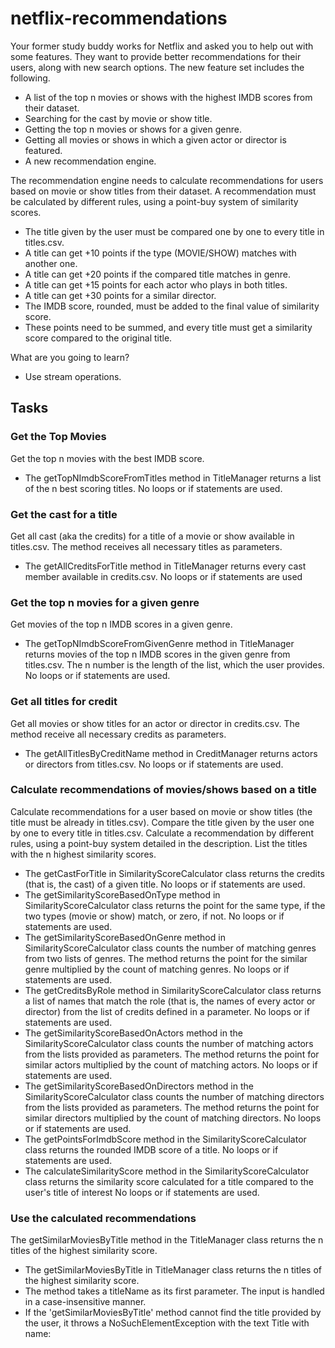 # netflix-recommendations

Your former study buddy works for Netflix and asked you to help out with some features. They want to provide better
recommendations for their users, along with new search options. The new feature set includes the following.

* A list of the top n movies or shows with the highest IMDB scores from their dataset.
* Searching for the cast by movie or show title.
* Getting the top n movies or shows for a given genre.
* Getting all movies or shows in which a given actor or director is featured.
* A new recommendation engine.

The recommendation engine needs to calculate recommendations for users based on movie or show titles from their dataset.
A recommendation must be calculated by different rules, using a point-buy system of similarity scores.

* The title given by the user must be compared one by one to every title in titles.csv.
* A title can get +10 points if the type (MOVIE/SHOW) matches with another one.
* A title can get +20 points if the compared title matches in genre.
* A title can get +15 points for each actor who plays in both titles.
* A title can get +30 points for a similar director.
* The IMDB score, rounded, must be added to the final value of similarity score.
* These points need to be summed, and every title must get a similarity score compared to the original title.

What are you going to learn?

* Use stream operations.

## Tasks

### Get the Top Movies

Get the top n movies with the best IMDB score.

* The getTopNImdbScoreFromTitles method in TitleManager returns a list of the n best scoring titles. No loops or if
  statements are used.

### Get the cast for a title

Get all cast (aka the credits) for a title of a movie or show available in titles.csv. The method receives all necessary
titles as parameters.

* The getAllCreditsForTitle method in TitleManager returns every cast member available in credits.csv. No loops or if
  statements are used

### Get the top n movies for a given genre

Get movies of the top n IMDB scores in a given genre.

* The getTopNImdbScoreFromGivenGenre method in TitleManager returns movies of the top n IMDB scores in the given genre
  from titles.csv. The n number is the length of the list, which the user provides. No loops or if statements are used.

### Get all titles for credit

Get all movies or show titles for an actor or director in credits.csv. The method receive all necessary credits as
parameters.

* The getAllTitlesByCreditName method in CreditManager returns actors or directors from titles.csv. No loops or if
  statements are used.

### Calculate recommendations of movies/shows based on a title

Calculate recommendations for a user based on movie or show titles (the title must be already in titles.csv). Compare
the title given by the user one by one to every title in titles.csv. Calculate a recommendation by different rules,
using a point-buy system detailed in the description. List the titles with the n highest similarity scores.

* The getCastForTitle in SimilarityScoreCalculator class returns the credits (that is, the cast) of a given title. No
  loops or if statements are used.
* The getSimilarityScoreBasedOnType method in SimilarityScoreCalculator class returns the point for the same type, if
  the two types (movie or show) match, or zero, if not. No loops or if statements are used.
* The getSimilarityScoreBasedOnGenre method in SimilarityScoreCalculator class counts the number of matching genres from
  two lists of genres. The method returns the point for the similar genre multiplied by the count of matching genres. No
  loops or if statements are used.
* The getCreditsByRole method in SimilarityScoreCalculator class returns a list of names that match the role (that is,
  the names of every actor or director) from the list of credits defined in a parameter. No loops or if statements are
  used.
* The getSimilarityScoreBasedOnActors method in the SimilarityScoreCalculator class counts the number of matching actors
  from the lists provided as parameters. The method returns the point for similar actors multiplied by the count of
  matching actors. No loops or if statements are used.
* The getSimilarityScoreBasedOnDirectors method in the SimilarityScoreCalculator class counts the number of matching
  directors from the lists provided as parameters. The method returns the point for similar directors multiplied by the
  count of matching directors. No loops or if statements are used.
* The getPointsForImdbScore method in the SimilarityScoreCalculator class returns the rounded IMDB score of a title. No
  loops or if statements are used.
* The calculateSimilarityScore method in the SimilarityScoreCalculator class returns the similarity score calculated for
  a title compared to the user's title of interest No loops or if statements are used.

### Use the calculated recommendations

The getSimilarMoviesByTitle method in the TitleManager class returns the n titles of the highest similarity score.

* The getSimilarMoviesByTitle in TitleManager class returns the n titles of the highest similarity score.
* The method takes a titleName as its first parameter. The input is handled in a case-insensitive manner.
* If the 'getSimilarMoviesByTitle' method cannot find the title provided by the user, it throws a NoSuchElementException
  with the text Title with name: <title name> not found!
* The method collects every title from titles.csv, creates a TitleWithSimilarityScore object from them, sorts the titles
  by their similarity score, and returns the n highest scoring titles.

### Hints

* The data is not always that clean you expect. Look out for exceptions.

### Background materials

[Java Streams](../../JavaStreams.md)  
[Map method on streams](../../JavaStreamsMap.md)  
[Filter method on streams](../../JavaStreamsFilter.md)  
[Sorting streams](https://stackabuse.com/java-8-how-to-sort-list-with-stream-sorted/)  
[Sorting in Java in general](https://www.baeldung.com/java-sorting)  
[Lambda expressions in Java](../../JavaLambdaExpressions.md)  
[Optional in Java](../../JavaOptionalClass.md)  
